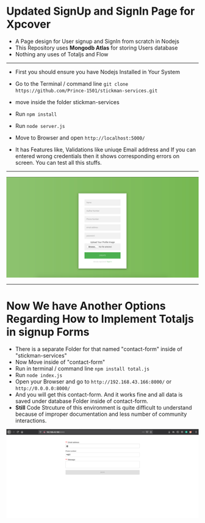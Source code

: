 # Updated SignUp and SignIn Page for Xpcover

* A Page design for User signup and SignIn from scratch in Nodejs
* This Repository uses **Mongodb Atlas** for storing Users database
* Nothing any uses of Totaljs and Flow 

-------------------------------------------------------------------------------

* First you should ensure you have Nodejs Installed in Your System

* Go to the Terminal / command line  `git clone https://github.com/Prince-1501/stickman-services.git`
* move inside the folder stickman-services
* Run `npm install`
* Run `node server.js`
* Move to Browser and open `http://localhost:5000/`


* It has Features like, Validations like uniuqe Email address and If you can entered wrong credentials then it shows corresponding errors on screen. You can test all this stuffs.
-------------------------------------------------------------------------------

![Signup Page Example](https://github.com/Prince-1501/stickman-services/blob/master/public/img/sample.jpg)


-------------------------------------------------------------------------------

# Now We have Another Options Regarding **How to Implement Totaljs in signup Forms**

* There is a separate Folder for that named "contact-form" inside of "stickman-services"
* Now Move inside of "contact-form"
* Run in terminal / command line  `npm install total.js`
* Run `node index.js`
* Open your Browser and go to `http://192.168.43.166:8000/` or `http://0.0.0.0:8000/`
* And you will get this contact-form. And it works fine and all data is saved under database Folder inside of contact-form.
* **Still** Code Strcuture of this environment is quite difficult to understand because of improper documentation and less number of community interactions.

![Signup page from Totaljs Example](https://github.com/Prince-1501/stickman-services/blob/master/public/img/sample-totaljs.jpg)
